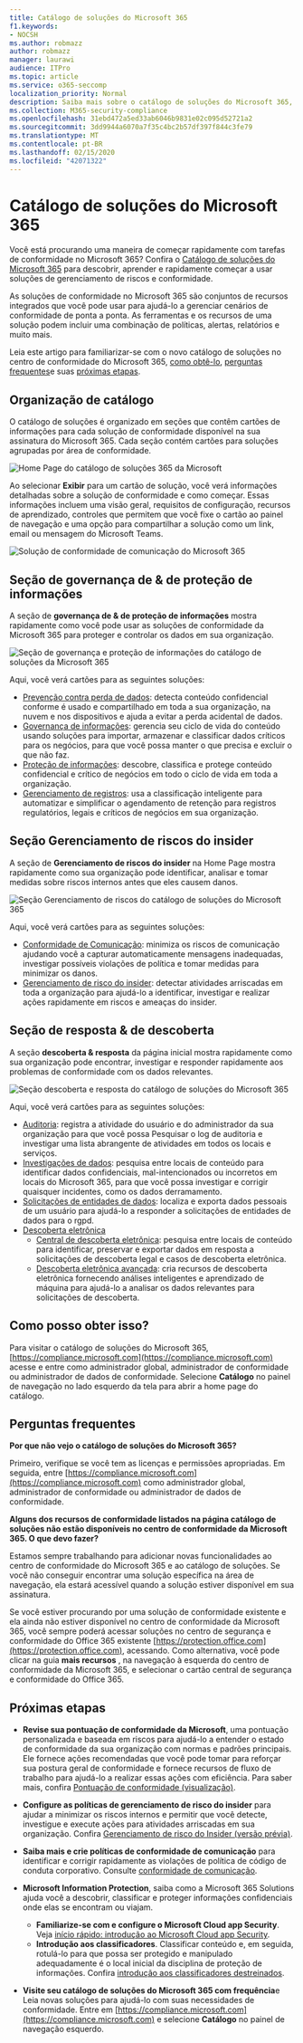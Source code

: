 ```yaml
---
title: Catálogo de soluções do Microsoft 365
f1.keywords:
- NOCSH
ms.author: robmazz
author: robmazz
manager: laurawi
audience: ITPro
ms.topic: article
ms.service: o365-seccomp
localization_priority: Normal
description: Saiba mais sobre o catálogo de soluções do Microsoft 365, incluindo o que ele contém, como obtê-lo e suas próximas etapas.
ms.collection: M365-security-compliance
ms.openlocfilehash: 31ebd472a5ed33ab6046b9831e02c095d52721a2
ms.sourcegitcommit: 3dd9944a6070a7f35c4bc2b57df397f844c3fe79
ms.translationtype: MT
ms.contentlocale: pt-BR
ms.lasthandoff: 02/15/2020
ms.locfileid: "42071322"
---
```

# <a name="microsoft-365-solution-catalog"></a>Catálogo de soluções do Microsoft 365

Você está procurando uma maneira de começar rapidamente com tarefas de conformidade no Microsoft 365? Confira o [Catálogo de soluções do Microsoft 365](https://compliance.microsoft.com/solutioncatalog) para descobrir, aprender e rapidamente começar a usar soluções de gerenciamento de riscos e conformidade.

As soluções de conformidade no Microsoft 365 são conjuntos de recursos integrados que você pode usar para ajudá-lo a gerenciar cenários de conformidade de ponta a ponta. As ferramentas e os recursos de uma solução podem incluir uma combinação de políticas, alertas, relatórios e muito mais.

Leia este artigo para familiarizar-se com o novo catálogo de soluções no centro de conformidade do Microsoft 365, [como obtê-lo](#how-do-i-get-this), [perguntas frequentes](#frequently-asked-questions)e suas [próximas etapas](#next-steps).

## <a name="catalog-organization"></a>Organização de catálogo

O catálogo de soluções é organizado em seções que contêm cartões de informações para cada solução de conformidade disponível na sua assinatura do Microsoft 365. Cada seção contém cartões para soluções agrupadas por área de conformidade.

![Home Page do catálogo de soluções 365 da Microsoft](../media/m365-solution-catalog-home.png)

Ao selecionar **Exibir** para um cartão de solução, você verá informações detalhadas sobre a solução de conformidade e como começar. Essas informações incluem uma visão geral, requisitos de configuração, recursos de aprendizado, controles que permitem que você fixe o cartão ao painel de navegação e uma opção para compartilhar a solução como um link, email ou mensagem do Microsoft Teams.

![Solução de conformidade de comunicação do Microsoft 365](../media/m365-solution-catalog-communication-compliance.png)

## <a name="information-protection--governance-section"></a>Seção de governança de & de proteção de informações

A seção de **governança de & de proteção de informações** mostra rapidamente como você pode usar as soluções de conformidade da Microsoft 365 para proteger e controlar os dados em sua organização.

![Seção de governança e proteção de informações do catálogo de soluções da Microsoft 365](../media/m365-solution-catalog-information-protection-governance.png)

Aqui, você verá cartões para as seguintes soluções:

- [Prevenção contra perda de dados](data-loss-prevention-policies.md): detecta conteúdo confidencial conforme é usado e compartilhado em toda a sua organização, na nuvem e nos dispositivos e ajuda a evitar a perda acidental de dados.
- [Governança de informações](manage-information-governance.md): gerencia seu ciclo de vida do conteúdo usando soluções para importar, armazenar e classificar dados críticos para os negócios, para que você possa manter o que precisa e excluir o que não faz.
- [Proteção de informações](protect-information.md): descobre, classifica e protege conteúdo confidencial e crítico de negócios em todo o ciclo de vida em toda a organização.
- [Gerenciamento de registros](records-management.md): usa a classificação inteligente para automatizar e simplificar o agendamento de retenção para registros regulatórios, legais e críticos de negócios em sua organização.

## <a name="insider-risk-management-section"></a>Seção Gerenciamento de riscos do insider

A seção de **Gerenciamento de riscos do insider** na Home Page mostra rapidamente como sua organização pode identificar, analisar e tomar medidas sobre riscos internos antes que eles causem danos.

![Seção Gerenciamento de riscos do catálogo de soluções do Microsoft 365](../media/m365-solution-catalog-insider-risk-management.png)

Aqui, você verá cartões para as seguintes soluções:

- [Conformidade de Comunicação](communication-compliance.md): minimiza os riscos de comunicação ajudando você a capturar automaticamente mensagens inadequadas, investigar possíveis violações de política e tomar medidas para minimizar os danos.
- [Gerenciamento de risco do insider](insider-risk-management.md): detectar atividades arriscadas em toda a organização para ajudá-lo a identificar, investigar e realizar ações rapidamente em riscos e ameaças do insider.

## <a name="discovery--response-section"></a>Seção de resposta & de descoberta

A seção **descoberta & resposta** da página inicial mostra rapidamente como sua organização pode encontrar, investigar e responder rapidamente aos problemas de conformidade com os dados relevantes.

![Seção descoberta e resposta do catálogo de soluções do Microsoft 365](../media/m365-solution-catalog-discovery-response.png)

Aqui, você verá cartões para as seguintes soluções:

- [Auditoria](search-the-audit-log-in-security-and-compliance.md): registra a atividade do usuário e do administrador da sua organização para que você possa Pesquisar o log de auditoria e investigar uma lista abrangente de atividades em todos os locais e serviços.
- [Investigações de dados](overview-data-investigations.md): pesquisa entre locais de conteúdo para identificar dados confidenciais, mal-intencionados ou incorretos em locais do Microsoft 365, para que você possa investigar e corrigir quaisquer incidentes, como os dados derramamento.
- [Solicitações de entidades de dados](manage-gdpr-data-subject-requests-with-the-dsr-case-tool.md): localiza e exporta dados pessoais de um usuário para ajudá-lo a responder a solicitações de entidades de dados para o rgpd.
- [Descoberta eletrônica](manage-legal-investigations.md)
    - [Central de descoberta eletrônica](ediscovery-cases.md): pesquisa entre locais de conteúdo para identificar, preservar e exportar dados em resposta a solicitações de descoberta legal e casos de descoberta eletrônica.
    - [Descoberta eletrônica avançada](overview-ediscovery-20.md): cria recursos de descoberta eletrônica fornecendo análises inteligentes e aprendizado de máquina para ajudá-lo a analisar os dados relevantes para solicitações de descoberta.

## <a name="how-do-i-get-this"></a>Como posso obter isso?

Para visitar o catálogo de soluções do Microsoft 365, [https://compliance.microsoft.com](https://compliance.microsoft.com) acesse e entre como administrador global, administrador de conformidade ou administrador de dados de conformidade. Selecione **Catálogo** no painel de navegação no lado esquerdo da tela para abrir a home page do catálogo.

## <a name="frequently-asked-questions"></a>Perguntas frequentes

**Por que não vejo o catálogo de soluções do Microsoft 365?**

Primeiro, verifique se você tem as licenças e permissões apropriadas. Em seguida, entre [https://compliance.microsoft.com](https://compliance.microsoft.com) como administrador global, administrador de conformidade ou administrador de dados de conformidade.

**Alguns dos recursos de conformidade listados na página catálogo de soluções não estão disponíveis no centro de conformidade da Microsoft 365. O que devo fazer?**

Estamos sempre trabalhando para adicionar novas funcionalidades ao centro de conformidade do Microsoft 365 e ao catálogo de soluções. Se você não conseguir encontrar uma solução específica na área de navegação, ela estará acessível quando a solução estiver disponível em sua assinatura.

Se você estiver procurando por uma solução de conformidade existente e ela ainda não estiver disponível no centro de conformidade da Microsoft 365, você sempre poderá acessar soluções no centro de segurança e conformidade do Office 365 existente [https://protection.office.com](https://protection.office.com), acessando. Como alternativa, você pode clicar na guia **mais recursos** , na navegação à esquerda do centro de conformidade da Microsoft 365, e selecionar o cartão central de segurança e conformidade do Office 365.  

## <a name="next-steps"></a>Próximas etapas

- **Revise sua pontuação de conformidade da Microsoft**, uma pontuação personalizada e baseada em riscos para ajudá-lo a entender o estado de conformidade da sua organização com normas e padrões principais. Ele fornece ações recomendadas que você pode tomar para reforçar sua postura geral de conformidade e fornece recursos de fluxo de trabalho para ajudá-lo a realizar essas ações com eficiência. Para saber mais, confira [Pontuação de conformidade (visualização)](compliance-score.md).

- **Configure as políticas de gerenciamento de risco do insider** para ajudar a minimizar os riscos internos e permitir que você detecte, investigue e execute ações para atividades arriscadas em sua organização. Confira [Gerenciamento de risco do Insider (versão prévia)](insider-risk-management.md).

- **Saiba mais e crie políticas de conformidade de comunicação** para identificar e corrigir rapidamente as violações de política de código de conduta corporativo. Consulte [conformidade de comunicação](communication-compliance.md).

- **Microsoft Information Protection**, saiba como a Microsoft 365 Solutions ajuda você a descobrir, classificar e proteger informações confidenciais onde elas se encontram ou viajam.
    - **Familiarize-se com e configure o Microsoft Cloud app Security**. Veja [início rápido: introdução ao Microsoft Cloud app Security](https://docs.microsoft.com/cloud-app-security/getting-started-with-cloud-app-security).
    - **Introdução aos classificadores**. Classificar conteúdo e, em seguida, rotulá-lo para que possa ser protegido e manipulado adequadamente é o local inicial da disciplina de proteção de informações. Confira [introdução aos classificadores destreinados](classifier-getting-started-with.md).

- **Visite seu catálogo de soluções do Microsoft 365 com frequência**e Leia novas soluções para ajudá-lo com suas necessidades de conformidade. Entre em [https://compliance.microsoft.com](https://compliance.microsoft.com) e selecione **Catálogo** no painel de navegação esquerdo.
